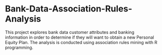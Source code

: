 # Bank-Data-Association-Rules-Analysis
This project explores bank data customer attributes and banking information in order to determine if they will want to obtain a new Personal Equity Plan. The analysis is conducted using association rules mining with R programming.
